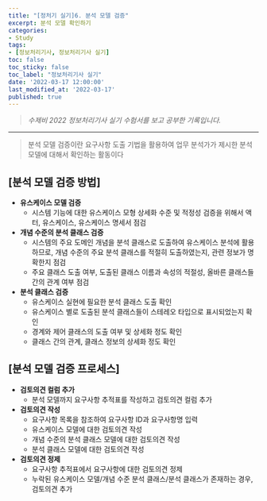 ```yaml
---
title: "[정처기 실기]6. 분석 모델 검증"
excerpt: 분석 모델 확인하기
categories:
- Study
tags:
- [정보처리기사, 정보처리기사 실기]
toc: false
toc_sticky: false
toc_label: "정보처리기사 실기"
date: '2022-03-17 12:00:00'
last_modified_at: '2022-03-17'
published: true
---
```

> _수제비 2022 정보처리기사 실기 수험서를 보고 공부한 기록입니다._

---

> 분석 모델 검증이란 요구사항 도출 기법을 활용하여 업무 분석가가 제시한 분석 모델에 대해서 확인하는 활동이다

## **\[분석 모델 검증 방법\]**

-   **유스케이스 모델 검증**
    -   시스템 기능에 대한 유스케이스 모형 상세화 수준 및 적정성 검증을 위해서 액터, 유스케이스, 유스케이스 명세서 점검
-   **개념 수준의 분석 클래스 검증**
    -   시스템의 주요 도메인 개념을 분석 클래스로 도출하여 유스케이스 분석에 활용하므로, 개념 수준의 주요 분석 클래스를 적절히 도출하였는지, 관련 정보가 명확한지 점검
    -   주요 클래스 도출 여부, 도출된 클래스 이름과 속성의 적절성, 올바른 클래스들 간의 관계 여부 점검
-   **분석 클래스 검증**
    -   유스케이스 실현에 필요한 분석 클래스 도출 확인
    -   유스케이스 별로 도출된 분석 클래스들이 스테레오 타입으로 표시되었는지 확인
    -   경계와 제어 클래스의 도출 여부 및 상세화 정도 확인
    -   클래스 간의 관계, 클래스 정보의 상세화 정도 확인

## **\[분석 모델 검증 프로세스\]**

-   **검토의견 컬럼 추가**
    -   분석 모델까지 요구사항 추적표를 작성하고 검토의견 컬럼 추가
-   **검토의견 작성**
    -   요구사항 목록을 참조하여 요구사항 ID과 요구사항명 입력
    -   유스케이스 모델에 대한 검토의견 작성
    -   개념 수준의 분석 클래스 모델에 대한 검토의견 작성
    -   분석 클래스 모델에 대한 검토의견 작성
-   **검토의견 정제**
    -   요구사항 추적표에서 요구사항에 대한 검토의견 정제
    -   누락된 유스케이스 모델/개념 수준 분석 클래스/분석 클래스가 존재하는 경우, 검토의견 추가